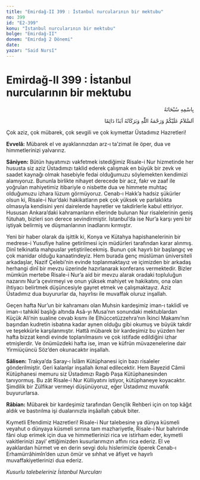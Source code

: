 ```yaml
---
title: "Emirdağ-II 399 : İstanbul nurcularının bir mektubu"
no: 399
id: "E2-399"
konu: "İstanbul nurcularının bir mektubu"
bolge: "Emirdağ-II"
donem: "Emirdağ 2 Dönemi"
date: 
yazar: "Said Nursî"
---
```


# Emirdağ-II 399 : İstanbul nurcularının bir mektubu

<p class="arabic" dir="rtl" title="Meal: “Her türlü noksan sıfatlardan yüce olan Allah’ın adıyla.”">بِاسْمِهِ سُبْحَانَهُ</p>

<p class="arabic" dir="rtl" title="Meal: “Allah’ın selâmı, rahmeti ve bereketleri, ebedî ve dâimî olarak üzerinize olsun.”">اَلسَّلاَمُ عَلَيْكُمْ وَرَحْمَةُ اللّٰهِ وَبَرَكَاتُهُ اَبَدًا دَائِمًا</p>

Çok aziz, çok mübarek, çok sevgili ve çok kıymettar Üstadımız Hazretleri!

**Evvelâ:** Mübarek el ve ayaklarınızdan arz-ı ta’zimat ile öper, dua ve himmetlerinizi yalvarırız.

**Sâniyen:** Bütün hayatımızı vakfetmek istediğimiz Risale-i Nur hizmetinde her hususta siz aziz Üstadımızı taklid ederek çalışmak en büyük bir zevk ve saadet kaynağı olmak hasebiyle fedai olduğumuzu söylemekten kendimizi alamıyoruz. Bununla birlikte nihayet derecede bir acz, fakr ve zaaf ile yoğrulan mahiyetimiz itibariyle o nisbette dua ve himmete muhtaç olduğumuzu izhara lüzum görmüyoruz. Cenab-ı Hakk’a hadsiz şükürler olsun ki, Risale-i Nur’daki hakikatların pek çok yüksek ve parlaklıkta olmasıyla kendisini yeni dairelerde hayretler ve takdirlerle kabul ettiriyor. Hususan Ankara’daki kahramanların ellerinde bulunan Nur risalelerinin geniş fütuhatı, bizleri son derece sevindirmiştir. İstanbul’da ise Nur’a karşı yeni bir iştiyak belirmiş ve düşmanlarının inadlarını kırmıştır.

Yeni bir haber olarak da işittik ki, Konya ve Kütahya hapishanelerinin bir medrese-i Yusufiye haline getirilmesi için müdürleri tarafından karar alınmış. Dinî telkinatla mahpuslar yetiştirilecekmiş. Bunun çok hayırlı bir başlangıç ve çok manidar olduğu kanaatindeyiz. Hem burada genç müslüman üniversiteli arkadaşlar, Nazif Çelebi’nin evinde toplanmaktayız ve içimizden bir arkadaş herhangi dinî bir mevzu üzerinde hazırlanarak konferans vermektedir. Bizler mümkün mertebe Risale-i Nur’a aid bir mevzu alarak oradaki topluluğun nazarını Nur’a çevirmeyi ve onun yüksek mahiyet ve hakikatını, ona olan ihtiyacı belirtmek düşüncesiyle gayret etmek ve çalışmaktayız. Aziz Üstadımız dua buyururlar da, hayırlısı ile muvaffak oluruz inşallah.

Geçen hafta Nur’un bir kahramanı olan Muhsin kardeşimiz iman-ı taklidî ve iman-ı tahkikî başlığı altında Asâ-yı Musa’nın sonundaki mektublardan Küçük Ali’nin sualine cevab kısmı ile Elhüccetüzzehra’nın İkinci Makamı’nın başından kudretin isbatına kadar aynen olduğu gibi okumuş ve büyük takdir ve teşekkürle karşılanmıştır. Hattâ mübarek bir kardeşimiz bu yüzden her hafta bizzat kendi evinde toplanılmasını ve çok istifade edildiğini izhar etmişlerdir. Ve önümüzdeki hafta ise, iman ve küfrün müvazenelerine dair Yirmiüçüncü Söz’den okunacaktır inşallah.

**Sâlisen:** Trakya’da Saray-ı İslâm Kütüphanesi için bazı risaleler gönderilmiştir. Geri kalanlar inşallah ikmal edilecektir. Hem Bayezid Câmii Kütüphanesi memuru siz Üstadımızı Ragıb Paşa Kütüphanesinden tanıyormuş. Bu zât Risale-i Nur Külliyatını istiyor, kütüphaneye koyacaktır. Şimdilik bir Zülfikar vermeyi düşünüyoruz, eğer Üstadımız muvafık buyururlarsa.

**Râbian:** Mübarek bir kardeşimiz tarafından Gençlik Rehberi için on top kâğıt aldık ve bastırılma işi dualarınızla inşâallah çabuk biter.

Kıymetli Efendimiz Hazretleri! Risale-i Nur talebesine ya dünya küsmeli veyahut o dünyaya küsmeli sırrına tam mazhariyetle, Risale-i Nur bahrinde fâni olup erimek için dua ve himmetlerinizi rica ve istirham eder, kıymetli vakitlerinizi zayi’ ettiğimizden kusurlarımızın affını rica ederiz. El ve ayaklardan hürmet ve en derin sevgi dolu hislerimizle öperek Cenab-ı Erhamürrâhimîn’den uzun ömür ve sıhhat ve âfiyet ve hayırlı muvaffakiyetlerinizi dua ederiz.

*Kusurlu talebeleriniz*
*İstanbul Nurcuları*
